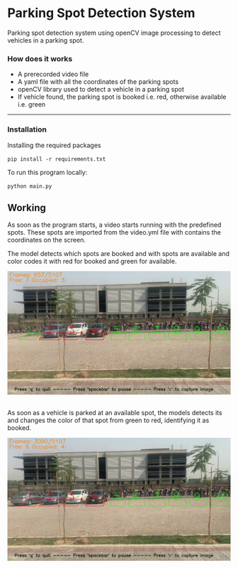 # Parking Spot Detection System
Parking spot detection system using openCV image processing to detect vehicles in a parking spot.

### How does it works
*   A prerecorded video file 
*   A yaml file with all the coordinates of the parking spots
*   openCV library used to detect a vehicle in a parking spot
*   If vehicle found, the parking spot is booked i.e. red, otherwise available i.e. green
---
### Installation
Installing the required packages
```
pip install -r requirements.txt
```


To run this program locally:
```
python main.py
```

## Working

As soon as the program starts, a video starts running with the predefined spots. These spots are imported from the video.yml file with contains the coordinates on the screen. 

The model detects which spots are booked and with spots are available and color codes it with red for booked and green for available.

<img src="https://github.com/Mujtaba1399/Parking-Spot-Detection-System/blob/main/datasets/spotsDetected.jpg">

##
As soon as a vehicle is parked at an available spot, the models detects its and changes the color of that spot from green to red, identifying it as booked. 

<img src="https://github.com/Mujtaba1399/Parking-Spot-Detection-System/blob/main/datasets/vehicleDetected.jpg">


